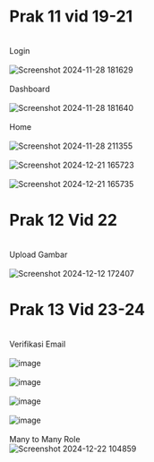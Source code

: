 # Prak 11 vid 19-21 #

<br> Login <br>
<br> ![Screenshot 2024-11-28 181629](https://github.com/user-attachments/assets/da6c47ae-3563-47c3-8c3e-87adddc81015) <br>
<br> Dashboard <br>
<br> ![Screenshot 2024-11-28 181640](https://github.com/user-attachments/assets/ded6bd28-a9f9-41d4-967a-327b03a9277c) <br>
<br> Home <br>
<br> ![Screenshot 2024-11-28 211355](https://github.com/user-attachments/assets/b6705e7a-1f51-4a24-8060-69d5487c4b94) <br>
<br> ![Screenshot 2024-12-21 165723](https://github.com/user-attachments/assets/bee340a7-c9f5-4a46-9837-0dde1d5e326e)<br>
<br> ![Screenshot 2024-12-21 165735](https://github.com/user-attachments/assets/6231b0b7-3fa6-45c6-9231-c63a0fce7c11) <br>

# Prak 12 Vid 22 #
<br> Upload Gambar <br>
<br> ![Screenshot 2024-12-12 172407](https://github.com/user-attachments/assets/edd2cb99-445a-450c-8555-9f417e2871c4) <br>

# Prak 13 Vid 23-24
<br>Verifikasi Email <br>
<br> ![image](https://github.com/user-attachments/assets/23c49015-5536-43f1-9a61-82cdf86cf90d)<br>
<br>![image](https://github.com/user-attachments/assets/e6628304-1fdc-443e-b744-493aae283cd0)<br>
<br> ![image](https://github.com/user-attachments/assets/d3a283e9-f89a-47bd-a285-51aa8a4b0586)<br> 
<br> ![image](https://github.com/user-attachments/assets/6d0c9a0e-034a-4aa8-a4fa-4c23f79bff0b) <br>
<br> Many to Many Role <br>
![Screenshot 2024-12-22 104859](https://github.com/user-attachments/assets/d6b9d3ac-8778-49cd-826a-1f7317a860a6)

